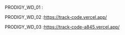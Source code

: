 PRODIGY_WD_01 :


PRODIGY_WD_02 :https://track-code.vercel.app/


PRODIGY_WD_03 :https://track-code-a845.vercel.app/
